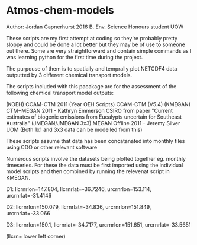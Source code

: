 # Atmos-chem-models

Author: Jordan Capnerhurst 2016 B. Env. Science Honours student UOW

These scripts are my first attempt at coding so they're probably pretty sloppy and could be done a lot better but they may be of use to someone out there. Some are very straightforward and contain simple commands as I was learning python for the first time during the project.

The purpouse of them is to spatially and temprally plot NETCDF4 data outputted by 3 different chemical transport models.

The scripts included with this pacakage are for the assessment of the following chemical transport model outputs:

(KOEH)              CCAM-CTM 2011 
(Year OEH Scripts)  CCAM-CTM (V5.4) 
(KMEGAN)            CTM+MEGAN 2011 - Kathryn Emmerson CSIRO from paper "Current estimates of biogenic emissions from Eucalypts uncertain for Southeast Australia"
(JMEGAN/JMEGAN 3x3) MEGAN Offline 2011 - Jeremy Silver UOM (Both 1x1 and 3x3 data can be modelled from this)

These scripts assume that data has been concatanated into monthly files using CDO or other relevant software

Numerous scripts involve the datasets being plotted together eg. monthly timeseries. 
For these the data must be first imported using the individual model scripts and then combined by running the relevenat script in KMEGAN.

D1: llcrnrlon=147.804, llcrnrlat=-36.7246, urcrnrlon=153.114, urcrnrlat=-31.4146

D2: llcrnrlon=150.079, llcrnrlat=-34.836, urcrnrlon=151.849, urcrnrlat=-33.066

D3: llcrnrlon=150.1, llcrnrlat=-34.7177, urcrnrlon=151.651, urcrnrlat=-33.5651

(llcrn= lower left corner)
